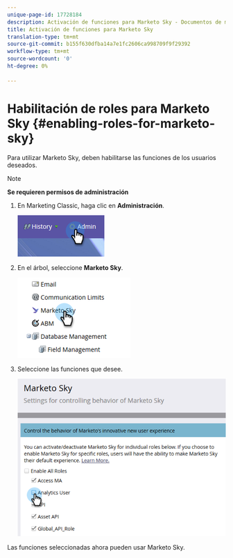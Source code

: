 ```yaml
---
unique-page-id: 17728184
description: Activación de funciones para Marketo Sky - Documentos de marketing - Documentación del producto
title: Activación de funciones para Marketo Sky
translation-type: tm+mt
source-git-commit: b155f630dfba14a7e1fc2606ca998709f9f29392
workflow-type: tm+mt
source-wordcount: '0'
ht-degree: 0%

---
```



# Habilitación de roles para Marketo Sky {#enabling-roles-for-marketo-sky}

Para utilizar Marketo Sky, deben habilitarse las funciones de los usuarios deseados.

>[!NOTE]
>
>**Se requieren permisos de administración**

1. En Marketing Classic, haga clic en **Administración**.

   ![](assets/enabling-roles-for-marketo-sky-1.png)

1. En el árbol, seleccione **Marketo Sky**.

   ![](assets/enabling-roles-for-marketo-sky-2.png)

1. Seleccione las funciones que desee.

   ![](assets/enabling-roles-for-marketo-sky-3.png)

Las funciones seleccionadas ahora pueden usar Marketo Sky.
